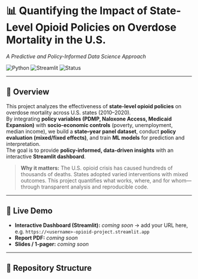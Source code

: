 # 📊 Quantifying the Impact of State-Level Opioid Policies on Overdose Mortality in the U.S.
*A Predictive and Policy-Informed Data Science Approach*

![Python](https://img.shields.io/badge/Python-3.10+-blue.svg)
![Streamlit](https://img.shields.io/badge/Streamlit-dashboard-brightgreen.svg)
![Status](https://img.shields.io/badge/status-in%20progress-orange.svg)

---

## 🚀 Overview
This project analyzes the effectiveness of **state-level opioid policies** on overdose mortality across U.S. states (2010–2020).  
By integrating **policy variables (PDMP, Naloxone Access, Medicaid Expansion)** with **socio-economic controls** (poverty, unemployment, median income), we build a **state–year panel dataset**, conduct **policy evaluation (mixed/fixed effects)**, and train **ML models** for prediction and interpretation.  
The goal is to provide **policy-informed, data-driven insights** with an interactive **Streamlit dashboard**.

> **Why it matters:** The U.S. opioid crisis has caused hundreds of thousands of deaths. States adopted varied interventions with mixed outcomes. This project quantifies what works, where, and for whom—through transparent analysis and reproducible code.

---

## 🔗 Live Demo
- **Interactive Dashboard (Streamlit):** _coming soon_ → add your URL here, e.g. `https://<username>-opioid-project.streamlit.app`
- **Report PDF:** _coming soon_
- **Slides / 1-pager:** _coming soon_

---

## 🧱 Repository Structure
